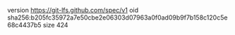 version https://git-lfs.github.com/spec/v1
oid sha256:b205fc35972a7e50cbe2e06303d07963a0f0ad09b9f7b158c120c5e68c4437b5
size 424
